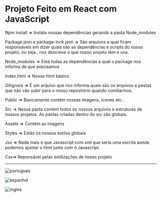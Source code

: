 # Projeto Feito em React com JavaScript 


Npm install => Instala nossas dependências gerando a pasta Node_modules

Package.json e package-lock.json => São arquivos a qual ficam responsáveis em dizer quais são as dependências e scripts do nosso projeto,
ou seja , nos descreve o que nosso projeto têm e usa.

Node_modules => Está todas as dependências a qual o package  nos informa de que precisamos 

Index.html => Nosso html básico  

Gitignore => É um arquivo que nos informa quais são os arquivos  e pastas que não vão subir para o nosso repositório quando comitarmos.

Public => Basicamente contém nossas imagens, ícones etc..

Src => Nessa pasta contém todos os nossos arquivos e estruturas de nossos projetos. As pastas criadas dentro do src são globais.

Assets => Contém as imagens

Styles => Estão os nossos estilos globais 

Jsx => Nada mais é que Javascript com xml que seria uma escrita aonde podemos ajuntar o html junto com o Javascript.

Css=> Reponsável pelas estilizações de nosso projeto

_______________________________________________________________________________________________________________________________________________________________________





![portugues](https://user-images.githubusercontent.com/98665329/207729831-4d1ee719-b505-4a68-a299-2ef6877d488c.PNG)


![espanhol](https://user-images.githubusercontent.com/98665329/207729853-66d15988-5ea5-47f4-bd78-d412091ce075.PNG)


![ingles](https://user-images.githubusercontent.com/98665329/207729869-2426a56e-1fc9-4512-b3f5-8eec698d9cb8.PNG)
